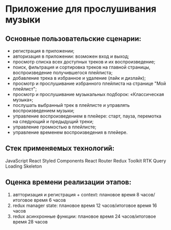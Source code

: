 # Приложение для прослушивания музыки

## Основные пользовательские сценарии:

- регистрация в приложении;
- авторизация в приложении: возможен вход и выход;
- просмотр списка всех доступных треков и их воспроизведение;
- поиск, фильтрация и сортировка треков на главной страницы, воспроизведение получившегося плейлиста;
- добавление трека в избранное и удаление (лайк и дизлайк);
- просмотр и прослушивание избранного плейлиста на странице "Мой плейлист";
- просмотр и прослушивание музыкальных подборок: «Классическая музыка»;
- послушать выбранный трек в плейлисте и управлять воспроизведением музыки;
- управление воспроизведением в плейере: старт, пауза, перемотка на следующий и предыдущий треки;
- управление громкостью в плейлисте;
- управление временем воспроизведения в плейере.

## Стек применяемых технологий:
JavaScript
React
Styled Components
React Router
Redux Toolkit
RTK Query
Loading Skeleton

## Оценка времени реализации этапов:

1. автторизация и регистрация + context: плановое время 8 часов/итоговое время 6 часов
2. redux manager state: плановое время 12 часов/итоговое время 16 часов
3. redux асинхронные функции: плановое время 24 часов/итоговое время 28 часов
